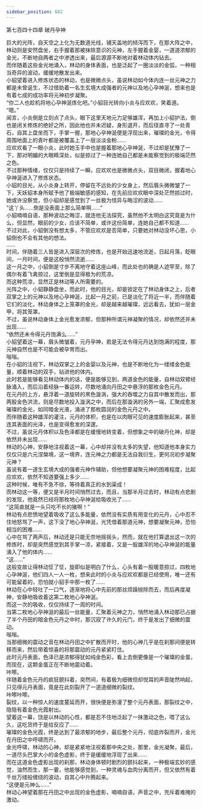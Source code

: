 ```yaml
---
sidebar_position: 682
---
```

 第七百四十四章 破丹孕神


巨大的光阵，自天空之上化为无数道光线，铺天盖地的倾泻而下，在那大阵之中，林动则是安然盘坐，右手握着那被抹除意识的元神，左手握着金婴，一道道浓郁的金光，不断地自两者之中渗透出来，最后源源不断地对着林动体内钻去。  
而伴随着这些金光地涌入，林动的身体表面，也是泛起了一圈淡淡的金弧，一种相当奇异的波动，缓缓地散发出来。  
小貂望着进入修炼状态的林动，也是微微点头，虽说林动如今体内连一丝元神之力都是未曾诞生，不过借助着一名生玄境大成强者的元神以及地心孕神涎，想来也是有着七成的成功率将元神初步凝聚。  
“你二人也趁机将地心孕神涎炼化吧。”小貂目光转向小炎与应欢欢，笑着道。  
“嗯。”  
闻言，小炎倒是立刻点了点头，眼下这里天地元力足够雄浑，再加上小貂护法，倒也是闭关修炼的绝好之所，因此他也并未迟疑，身形退开，而后径直寻了一处青石，自其上盘坐而下，手掌一握，那地心孕神涎便是浮现出来，璀璨的金光，令得周围地面上的青叶都是被覆盖上了一层淡淡金粉……  
应欢欢看了一眼小炎，此时她玉手中也是握着那地心孕神涎，不过却是犹豫了一下，那对明媚的大眼睛深处，似是掠过了一种连她自己都是未能察觉到的极端茫然之色。  
不过那种情绪，仅仅只是持续了一瞬，应欢欢也是微微点头，双目微闭，握着地心孕神涎进入了修炼状态。  
小貂的目光，从小炎身上转开，停留在不远处的少女身上，然后眉头微微皱了一下，天妖貂本身所赋予他了极端敏感的感知，在先前应欢欢眼中深处茫然掠过时，她或许没察觉，但小貂却是感觉到了一丝极为怪异与晦涩的波动……  
“这丫头……倒是没表面上那么简单啊……”  
小貂喃喃自语，那种波动之晦涩，就连他无法探究，虽然他不太明白这究竟是为什么，但显然，眼前的少女，应该不简单，或许这份简单，连她自己都不知道……  
不过对此，小貂倒没有想太多，不管应欢欢是否简单，只要她对林动没坏心思，小貂倒也不会有其他的想法。  
……  
时间，伴随着三人皆是进入深层次的修炼，也是开始迅速地流逝，日起月落，眨眼间，一月时间，便是这般悄然流逝……  
这一月之中，小貂倒是寸步不离地守着这座山峰，而此处也的确是人迹罕至，除了偶尔有着飞禽掠过，这里倒是显得极为的荒凉。  
而这种荒凉，显然正是林动等人所需要的。  
光阵之中，小貂静静盘坐，而此时，他的目光，却是锁定在了林动身体之上，后者双掌之上的元神以及地心孕神涎，比起一月之前，已是淡化了将近一半，而伴随着它们的淡化，林动身体之上笼罩的金光，却是越来越璀璨，远远看去，犹如一层金甲，将其笼罩。  
不过，虽说林动身体上金光愈发浓郁，但那种所谓元神凝聚的情况，却依然还并未出现……  
“依然还未令得元丹饱满么……”  
小貂望着这一幕，眉头微皱着，元丹孕神，若是无法令得元丹达到饱满的程度，那元神自然也是不可能会被孕育而出。  
嗡嗡。  
在小貂的注视下，林动双掌之上的金婴以及元神，也是不断地化为一缕缕金色能量，顺着林动的双手，钻进他的体内。  
此时若是能够看见林动体内的话，便是能够见到，两道金色的能量，自林动双臂经脉涌入，而后沿着经脉一番运转，尽数地涌向丹田之中悬浮的那枚金色元丹。  
在元丹的上方，悬浮着一道旋转的黑色漩涡，强大的吞噬之力自其中散发而出，那两股金色洪流，则是尽数地投入漩涡之中，而后在那漩涡的另外一端，汇聚成愈发璀璨的金光，如同暗金光液，涌进了那枚圆润的金色元丹之中。  
而伴随着这种雄浑的灌注，元丹的体积，也是在以肉眼可见的速度膨胀起来，甚至连其表面的光泽，也是变得愈发的深邃。  
不过，虽说元丹体积以及色泽都是在缓慢地转变着，但想象之中的破丹化神，却是依然并未出现……  
林动的心神，安静地注视着这一幕，心中却并没有太多的失望，他知道他本身实力仅仅只是六元涅槃境，这一境界，连元神之力都是无法自我衍生，更何况初步凝聚元神？  
虽说有着一道生玄境大成的强者元神作辅助，但他想要凝聚元神的困难程度，比起应欢欢，依然不知道要强上多少……  
这种时候，唯有不急不徐，等待着真正的水到渠成！  
而林动这一等，便又是半月时间悄然过去，而且，当那半月过去时，林动有点悲剧的发现，他竟然已经将那枚地心孕神涎给吸收光了……  
“这简直就是一头只吃不长的猪啊！”  
林动有点悲愤地望着吸收了这么多能量，依然没有实质有用变化的元丹，心中忍不住地怒骂了一声，这下没了地心孕神涎，光凭借着那道元神，想要凝聚元神，恐怕相当的困难……  
心中在骂了两声后，林动还是只能无奈地摇摇头，然而，就在他打算退出这一次的修炼时，却是突然感觉到其手掌一凉，紧接着，又是一股雄浑的地心孕神涎的能量涌入了他的体内……  
“这……”  
这般变故让得林动怔了怔，旋即似是明白了什么，心头有着一股暖意掠过，四枚地心孕神涎，他们四人一人一枚，想来此时的小炎与应欢欢都是已经使用，唯一还有可能留着的，恐怕就小貂手中那一枚了……  
林动在心中轻吐了一口气，逐渐地将心中先前的那丝烦躁抛除而去，而后再度凝神，安静地吸收着这第二枚地心孕神涎。  
而这一次的吸收，仅仅持续了一周的时间。  
当第二枚地心孕神涎的最后一丝能量，汇聚着元神之力，悄然地涌入林动那已占据了半个丹田的暗金色元丹之中时，那沉寂了许久的元门，终于是发出了细微的震动。  
嗡嗡。  
当那细微的震动之音在林动丹田之中扩散而开时，他的心神几乎是在刹那间便是转移而来，然后带着惊喜的将那震动的元丹紧紧盯住。  
此时元丹表面，色泽已是浓郁得犹如纯金色彩，看上去倒更像是一个璀璨的金蛋，而现在，这颗金蛋正在不断地震动着。  
咔嚓。  
伴随着金色元丹的疯狂颤抖着，突然间，有着极为细微但却悦耳的声音陡然响起，只见得元丹表面，竟是在此刻裂开了一道道细微的裂纹。  
咔嚓咔嚓。  
裂纹，以一种惊人的速度蔓延而开，很快便是弥漫了整个元丹表面，那裂纹之中，隐隐有着金色光霞射出。  
望着这一幕，饶是以林动的心性，都是忍不住地泛起了一抹激动之色，喂了这么久，这吃货终于是给反应了……  
璀璨的金色光霞，终是达到了最浓郁的地步，最后整个元丹，彻底炸裂而开，金光在丹田之中呼啸而开。  
金光呼啸，林动的心神，却是紧紧地注视着那中央之处，那里，金光凝聚，最后，一道尽头巴掌大小的金色虚影，终于是缓缓地浮现了出来……  
而在这道金色虚影出现的刹那，林动身体顿时剧烈的颤抖起来，一种极端玄妙的感觉，油然而生，那一霎，他能够感觉到，一种灵魂与血肉分离而开，但又依然有着千丝万缕般缠绕的波动，自其心中升腾起来。  
“这便是元神么……”  
林动心神望着那在丹田之中出现的金色虚影，喃喃自语，声音之中，充斥着难掩的激动。  
  
  
